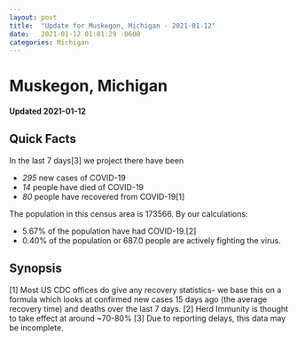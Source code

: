 ```yaml
---
layout: post
title:  "Update for Muskegon, Michigan - 2021-01-12"
date:   2021-01-12 01:01:29 -0600
categories: Michigan
---
```


# Muskegon, Michigan
#### Updated 2021-01-12

## Quick Facts

In the last 7 days[3] we project there have been
- *295* new cases of COVID-19
- *14* people have died of COVID-19
- *80* people have recovered from COVID-19[1]

The population in this census area is 173566. By our calculations:
- 5.67% of the population have had COVID-19.[2]
- 0.40% of the population or 687.0 people are actively fighting the virus.

## Synopsis




[1] Most US CDC offices do give any recovery statistics- we base this on a formula which looks at confirmed new cases
15 days ago (the average recovery time) and deaths over the last 7 days.
[2] Herd Immunity is thought to take effect at around ~70-80%
[3] Due to reporting delays, this data may be incomplete. 
    